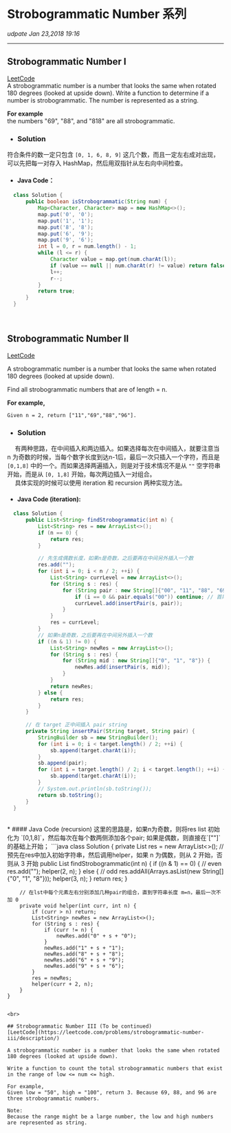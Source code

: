 # Strobogrammatic Number 系列
_udpate Jan 23,2018  19:16_

---
## Strobogrammatic Number I  
[LeetCode](https://leetcode.com/problems/strobogrammatic-number/description/)  
A strobogrammatic number is a number that looks the same when rotated 180 degrees (looked at upside down). Write a function to determine if a number is strobogrammatic. The number is represented as a string.  

**For example**   
the numbers "69", "88", and "818" are all strobogrammatic.
<br>
* ### Solution
符合条件的数一定只包含 `[0, 1, 6, 8, 9]` 这几个数，而且一定左右成对出现，可以先把每一对存入 HashMap，然后用双指针从左右向中间检查。
  * #### Java Code：
  ```java
    class Solution {
        public boolean isStrobogrammatic(String num) {
            Map<Character, Character> map = new HashMap<>();
            map.put('0', '0');
            map.put('1', '1');
            map.put('8', '8');
            map.put('6', '9');
            map.put('9', '6');
            int l = 0, r = num.length() - 1;
            while (l <= r) {
                Character value = map.get(num.charAt(l));
                if (value == null || num.charAt(r) != value) return false;
                l++;
                r--;
            }
            return true;
        }
    }
  ```
  
<br>

## Strobogrammatic Number II
[LeetCode](https://leetcode.com/problems/strobogrammatic-number-ii/description/)

A strobogrammatic number is a number that looks the same when rotated 180 degrees (looked at upside down).

Find all strobogrammatic numbers that are of length = n.

**For example,**  

    Given n = 2, return ["11","69","88","96"].
    
* ### Solution
&emsp; 有两种思路，在中间插入和两边插入。如果选择每次在中间插入，就要注意当 n 为奇数的时候，当每个数字长度到达n-1后，最后一次只插入一个字符，而且是 `[0,1,8]` 中的一个。而如果选择两遍插入，则是对于技术情况不是从 `""` 空字符串开始，而是从 `[0, 1,8]` 开始，每次两边插入一对组合。
<br>
&emsp; 具体实现的时候可以使用 iteration 和 recursion 两种实现方法。
  * #### Java Code (iteration):
  ```java
    class Solution {
        public List<String> findStrobogrammatic(int n) {
            List<String> res = new ArrayList<>();
            if (n == 0) {
                return res;
            }
            
            // 先生成偶数长度，如果n是奇数，之后要再在中间另外插入一个数
            res.add("");
            for (int i = 0; i < n / 2; ++i) {
                List<String> currLevel = new ArrayList<>();
                for (String s : res) {
                    for (String pair : new String[]{"00", "11", "88", "69", "96"}) {
                        if (i == 0 && pair.equals("00")) continue; // 首尾不能为 0
                        currLevel.add(insertPair(s, pair));
                    }
                }
                res = currLevel;
            }
            // 如果n是奇数，之后要再在中间另外插入一个数
            if ((n & 1) != 0) {
                List<String> newRes = new ArrayList<>();
                for (String s : res) {
                    for (String mid : new String[]{"0", "1", "8"}) {
                        newRes.add(insertPair(s, mid));
                    }
                }
                return newRes;
            } else {
                return res;
            }
        }
        
        // 在 target 正中间插入 pair string
        private String insertPair(String target, String pair) {
            StringBuilder sb = new StringBuilder();
            for (int i = 0; i < target.length() / 2; ++i) {
                sb.append(target.charAt(i));
            }
            sb.append(pair);
            for (int i = target.length() / 2; i < target.length(); ++i) {
                sb.append(target.charAt(i));
            }
            // System.out.println(sb.toString());
            return sb.toString();
        }
    }
  ```
  <br>
  * #### Java Code (recursion)
  这里的思路是，如果n为奇数，则将res list 初始化为 `[0,1,8]`，然后每次在每个数两侧添加各个pair; 如果是偶数，则直接在`[""]`的基础上开始；
  ```java
    class Solution {
        private List<String> res = new ArrayList<>();
        // 预先在res中加入初始字符串，然后调用helper，如果 n 为偶数，则从 2 开始，否则从 3 开始
        public List<String> findStrobogrammatic(int n) {
            if ((n & 1) == 0) { // even
                res.add("");
                helper(2, n);
            } else { // odd
                res.addAll(Arrays.asList(new String[]{"0", "1", "8"}));
                helper(3, n);
            }
            return res;
        }
        
        // 在lst中每个元素左右分别添加几种pair的组合，直到字符串长度 m=n，最后一次不加 0
        private void helper(int curr, int n) {
            if (curr > n) return;
            List<String> newRes = new ArrayList<>();
            for (String s : res) {
                if (curr != n) {
                    newRes.add("0" + s + "0");
                }
                newRes.add("1" + s + "1");
                newRes.add("8" + s + "8");
                newRes.add("6" + s + "9");
                newRes.add("9" + s + "6");
            }
            res = newRes;
            helper(curr + 2, n);
        }
    }
  ```
  
<br>

## Strobogrammatic Number III (To be continued)
[LeetCode](https://leetcode.com/problems/strobogrammatic-number-iii/description/)

A strobogrammatic number is a number that looks the same when rotated 180 degrees (looked at upside down).

Write a function to count the total strobogrammatic numbers that exist in the range of low <= num <= high.

For example,
Given low = "50", high = "100", return 3. Because 69, 88, and 96 are three strobogrammatic numbers.

Note:
Because the range might be a large number, the low and high numbers are represented as string.

















